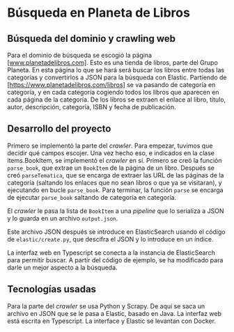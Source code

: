 # Búsqueda en Planeta de Libros

## Búsqueda del dominio y crawling web

Para el dominio de búsqueda se escogió la página [www.planetadelibros.com]. Esto es una tienda de libros, parte del Grupo Planeta. En esta página lo que se hará será buscar los libros entre todas las categorías y convertirlos a JSON para la búsqueda con Elastic. Partiendo de [https://www.planetadelibros.com/libros] se va pasando de categoría en categoría, y en cada categoría cogiendo todos los libros que aparecen en cada página de la categoría. De los libros se extraen el enlace al libro, título, autor, descripción, categoría, ISBN y fecha de publicación.

## Desarrollo del proyecto

Primero se implementó la parte del _crawler_. Para empezar, tuvimos que decidir qué campos escojer. Una vez hecho eso, e indicados en la clase items.BookItem, se implementó el _crawler_ en sí. Primero se creó la función `parse_book`, que extrae un `BookItem` de la página de un libro. Después se creó `parseTematica`, que se encarga de extraer las URL de las páginas de la categoría (saltando los enlaces que no sean libros o que ya se visitaran), y ejecutando en bucle `parse_book`. Para terminar, la función `parse` se encarga de ejecutar `parse_book` saltando de categoría en categoría.

El _crawler_ le pasa la lista de `BookItem` a una _pipeline_ que lo serializa a JSON y lo guarda en un archivo `output.json`.

Este archivo JSON después se introduce en ElasticSearch usando el código de `elastic/create.py`, que descifra el JSON y lo introduce en un índice.

La interfaz web en Typescript se conecta a la instancia de ElasticSearch para permitir buscar. A partir del código de ejemplo, se ha modificado para darle un mejor aspecto a la búsqueda.

## Tecnologías usadas

Para la parte del _crawler_ se usa Python y Scrapy. De aquí se saca un archivo en JSON que se le pasa a Elastic, basado en Java. La interfaz web está escrita en Typescript. La interface y Elastic se levantan con Docker.
